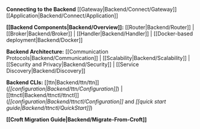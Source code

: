 **Connecting to the Backend**
[[Gateway|Backend/Connect/Gateway]]
[[Application|Backend/Connect/Application]]

**[[Backend Components|Backend/Overview]]:**
[[Router|Backend/Router]] |
[[Broker|Backend/Broker]] |
[[Handler|Backend/Handler]] |
[[Docker-based deployment|Backend/Docker]]

**Backend Architecture:**
[[Communication Protocols|Backend/Communication]] |
[[Scalability|Backend/Scalability]] |
[[Security and Privacy|Backend/Security]] |
[[Service Discovery|Backend/Discovery]]

**Backend CLIs:**
[[ttn|Backend/ttn/ttn]] (*[[configuration|Backend/ttn/Configuration]]*) |
[[ttnctl|Backend/ttnctl/ttnctl]] (*[[configuration|Backend/ttnctl/Configuration]]* and *[[quick start guide|Backend/ttnctl/QuickStart]]*)

**[[Croft Migration Guide|Backend/Migrate-From-Croft]]**
